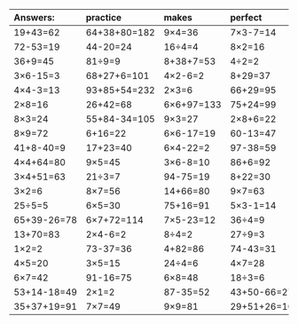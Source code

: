 | Answers: | practice | makes | perfect | ! |
| :--- | :--- | :--- | :--- | :--- |
| 19+43=62 | 64+38+80=182 | 9×4=36 | 7×3-7=14 | 12+12-1=23 | 
| 72-53=19 | 44-20=24 | 16÷4=4 | 8×2=16 | 8×5=40 | 
| 36+9=45 | 81÷9=9 | 8+38+7=53 | 4÷2=2 | 5×4-7=13 | 
| 3×6-15=3 | 68+27+6=101 | 4×2-6=2 | 8+29=37 | 89+28+63=180 | 
| 4×4-3=13 | 93+85+54=232 | 2×3=6 | 66+29=95 | 7×9=63 | 
| 2×8=16 | 26+42=68 | 6×6+97=133 | 75+24=99 | 7×2=14 | 
| 8×3=24 | 55+84-34=105 | 9×3=27 | 2×8+6=22 | 8×2-16=0 | 
| 8×9=72 | 6+16=22 | 6×6-17=19 | 60-13=47 | 4×2=8 | 
| 41+8-40=9 | 17+23=40 | 6×4-22=2 | 97-38=59 | 3×4+38=50 | 
| 4×4+64=80 | 9×5=45 | 3×6-8=10 | 86+6=92 | 8×9+16=88 | 
| 3×4+51=63 | 21÷3=7 | 94-75=19 | 8+22=30 | 8×8-61=3 | 
| 3×2=6 | 8×7=56 | 14+66=80 | 9×7=63 | 6×4=24 | 
| 25÷5=5 | 6×5=30 | 75+16=91 | 5×3-1=14 | 14+94-5=103 | 
| 65+39-26=78 | 6×7+72=114 | 7×5-23=12 | 36÷4=9 | 42+60+88=190 | 
| 13+70=83 | 2×4-6=2 | 8÷4=2 | 27÷9=3 | 28+1-7=22 | 
| 1×2=2 | 73-37=36 | 4+82=86 | 74-43=31 | 5×6=30 | 
| 4×5=20 | 3×5=15 | 24÷4=6 | 4×7=28 | 8×8=64 | 
| 6×7=42 | 91-16=75 | 6×8=48 | 18÷3=6 | 5×2=10 | 
| 53+14-18=49 | 2×1=2 | 87-35=52 | 43+50-66=27 | 2×9=18 | 
| 35+37+19=91 | 7×7=49 | 9×9=81 | 29+51+26=106 | 94-38=56 | 
